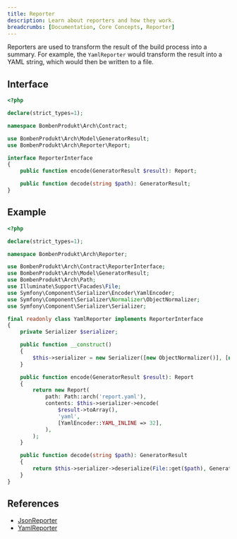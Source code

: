 ```yaml
---
title: Reporter
description: Learn about reporters and how they work.
breadcrumbs: [Documentation, Core Concepts, Reporter]
---
```


Reporters are used to transform the result of the build process into a summary. For example, the `YamlReporter` would transform the result into a YAML string, which would then be written to a file.

## Interface

```php
<?php

declare(strict_types=1);

namespace BombenProdukt\Arch\Contract;

use BombenProdukt\Arch\Model\GeneratorResult;
use BombenProdukt\Arch\Reporter\Report;

interface ReporterInterface
{
    public function encode(GeneratorResult $result): Report;

    public function decode(string $path): GeneratorResult;
}
```

## Example

```php
<?php

declare(strict_types=1);

namespace BombenProdukt\Arch\Reporter;

use BombenProdukt\Arch\Contract\ReporterInterface;
use BombenProdukt\Arch\Model\GeneratorResult;
use BombenProdukt\Arch\Path;
use Illuminate\Support\Facades\File;
use Symfony\Component\Serializer\Encoder\YamlEncoder;
use Symfony\Component\Serializer\Normalizer\ObjectNormalizer;
use Symfony\Component\Serializer\Serializer;

final readonly class YamlReporter implements ReporterInterface
{
    private Serializer $serializer;

    public function __construct()
    {
        $this->serializer = new Serializer([new ObjectNormalizer()], [new YamlEncoder()]);
    }

    public function encode(GeneratorResult $result): Report
    {
        return new Report(
            path: Path::arch('report.yaml'),
            contents: $this->serializer->encode(
                $result->toArray(),
                'yaml',
                [YamlEncoder::YAML_INLINE => 32],
            ),
        );
    }

    public function decode(string $path): GeneratorResult
    {
        return $this->serializer->deserialize(File::get($path), GeneratorResult::class, 'yaml');
    }
}
```

## References

- [JsonReporter](https://github.com/BombenProdukt/laravel-arch/tree/main/src/Reporter/JsonReporter.php)
- [YamlReporter](https://github.com/BombenProdukt/laravel-arch/tree/main/src/Reporter/YamlReporter.php)
